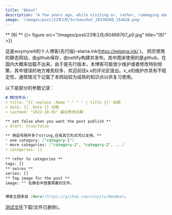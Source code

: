```yaml
---
title: "About"
description: "A few years ago, while visiting or, rather, rummaging about Notre-Dame, the author of this book found, in an obscure nook of one of the towers, the following word, engraved by hand upon the wall: —ANANKE."
image: '/images/post/23年2月/Screenshot_20230208_154626.png'
---
```





** (9) **
{{< figure src="/images/post/23年2月/80468767_p0.jpg" title="(9)" >}}

这是wxymywill的个人博客(先行版)-elaina.ink(https://eelaina.ink/ )。
网页使用的静态网站，由github保存，由netlify构建并发布。其中图床使用的是github，在国内大概率加载不出来。由于是先行版本，本博客可能很少维护或者修改特别频繁，其中错误的地方难免较多，欢迎前往x.x的评论区提出。x_x的维护亦具有不稳定性，通常情况下记载了本网站较为成熟的知识点以供复习使用。

以下是部分的参数记录：

```markdown
# MD文件头：
> title: "{{ replace .Name "-" " " | title }}" 标题
> date: {{ .Date }} 日期
> lastmod: "2022-10-01" 最后修改日期

** set false when you want the post publish **
> draft: true/false

** 用逗号隔开多个string,任有其它形式可以支持。**
* one category: ["category-1"] 
* more categories: ["category-1", "category-2", ...]
> categories: []

** refer to categories **
tags: []
** seires **
series: []
** Top image for the post **
image: "" 在静态中放置需要的文件。


博客主题来自 [Here](https://github.com/xioyito/NewBee)。
```

[测试文件](/files/clash.tar.gz)下载(文件已删除)。
